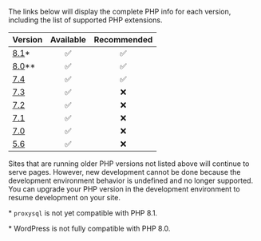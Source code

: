 <ReviewDate date="2022-04-06" />

The links below will display the complete PHP info for each version, including the list of supported PHP extensions.

| Version                                          | Available   | Recommended |
| ------------------------------------------------ | :---------: | :---------: |
| [8.1](https://v81-php-info.pantheonsite.io/)\*   | ✅          | ✅           |
| [8.0](https://v80-php-info.pantheonsite.io/)\*\* | ✅          | ✅           |
| [7.4](https://v74-php-info.pantheonsite.io/)     | ✅          | ✅           |
| [7.3](https://v73-php-info.pantheonsite.io/)     | ✅          | ❌           |
| [7.2](https://v72-php-info.pantheonsite.io/)     | ✅          | ❌           |
| [7.1](https://v71-php-info.pantheonsite.io/)     | ✅          | ❌           |
| [7.0](https://v70-php-info.pantheonsite.io/)     | ✅          | ❌           |
| [5.6](https://v56-php-info.pantheonsite.io/)     | ✅          | ❌           |

Sites that are running older PHP versions not listed above will continue to serve pages. However, new development cannot be done because the development environment behavior is undefined and no longer supported. You can upgrade your PHP version in the development environment to resume development on your site.

\* `proxysql` is not yet compatible with PHP 8.1.

\* WordPress is not fully compatible with PHP 8.0.